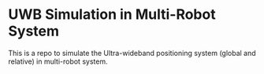# UWB Simulation  in Multi-Robot System
This is a repo to simulate the Ultra-wideband positioning system (global and relative) in multi-robot system.

